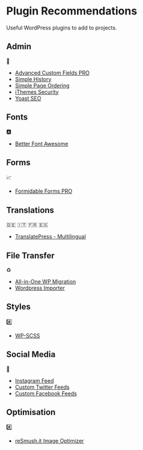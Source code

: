 # Plugin Recommendations

Useful WordPress plugins to add to projects.

## Admin
:construction:

- [Advanced Custom Fields PRO](https://en-gb.wordpress.org/plugins/advanced-custom-fields/)
- [Simple History](https://en-gb.wordpress.org/plugins/simple-history/)
- [Simple Page Ordering](https://en-gb.wordpress.org/plugins/simple-page-ordering/)
- [iThemes Security](https://en-gb.wordpress.org/plugins/better-wp-security/)
- [Yoast SEO](https://en-gb.wordpress.org/plugins/wordpress-seo/)

## Fonts
:a:

- [Better Font Awesome](https://en-gb.wordpress.org/plugins/better-font-awesome/)

## Forms
:chart_with_upwards_trend:

- [Formidable Forms PRO](https://en-gb.wordpress.org/plugins/formidable/)

## Translations
:de: :it: :fr: :es:

- [TranslatePress - Multilingual](https://en-gb.wordpress.org/plugins/translatepress-multilingual/)

## File Transfer
:recycle:

- [All-in-One WP Migration](https://en-gb.wordpress.org/plugins/all-in-one-wp-migration/)
- [Wordpress Importer](https://en-gb.wordpress.org/plugins/wordpress-importer/)

## Styles
:hash:

- [WP-SCSS](https://en-gb.wordpress.org/plugins/wp-scss/)

## Social Media
:circus_tent:

- [Instagram Feed](https://en-gb.wordpress.org/plugins/instagram-feed/)
- [Custom Twitter Feeds](https://en-gb.wordpress.org/plugins/custom-twitter-feeds/)
- [Custom Facebook Feeds](https://en-gb.wordpress.org/plugins/custom-facebook-feed/)

## Optimisation
:hash:

- [reSmush.it Image Optimizer](https://en-gb.wordpress.org/plugins/resmushit-image-optimizer/)
